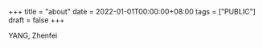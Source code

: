 +++
title = "about"
date = 2022-01-01T00:00:00+08:00
tags = ["PUBLIC"]
draft = false
+++

YANG, Zhenfei
